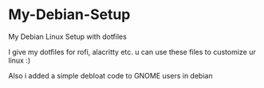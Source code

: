# My-Debian-Setup
My Debian Linux Setup with dotfiles 

I give my dotfiles for rofi, alacritty etc. u can use these files to customize ur linux :)

Also i added a simple debloat code to GNOME users in debian 
